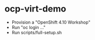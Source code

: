 # ocp-virt-demo

* Provision a "OpenShift 4.10 Workshop"
* Run "oc login ..."
* Run scripts/full-setup.sh
